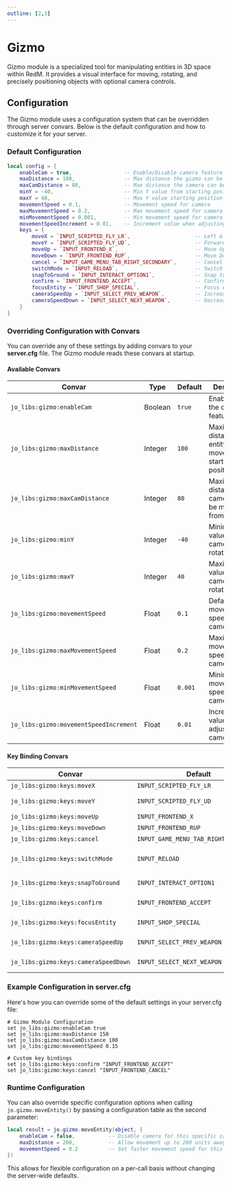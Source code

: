 ```yaml
---
outline: [2,3]
---
```

# Gizmo

Gizmo module is a specialized tool for manipulating entities in 3D space within RedM. It provides a visual interface for moving, rotating, and precisely positioning objects with optional camera controls.

<!--@include: ./autodoc/autodoc_client_functions.md-->

## Configuration

The Gizmo module uses a configuration system that can be overridden through server convars. Below is the default configuration and how to customize it for your server.

### Default Configuration

```lua
local config = {
    enableCam = true,                 -- Enable/Disable camera feature
    maxDistance = 100,                -- Max distance the gizmo can be moved from starting position
    maxCamDistance = 80,              -- Max distance the camera can be moved from the player
    minY = -40,                       -- Min Y value from starting position for camera
    maxY = 40,                        -- Max Y value starting position for camera
    movementSpeed = 0.1,              -- Movement speed for camera
    maxMovementSpeed = 0.2,           -- Max movement speed for camera
    minMovementSpeed = 0.001,         -- Min movement speed for camera
    movementSpeedIncrement = 0.01,    -- Increment value when adjusting camera speed
    keys = {
        moveX = `INPUT_SCRIPTED_FLY_LR`,                     -- Left & Right (A-D)
        moveY = `INPUT_SCRIPTED_FLY_UD`,                     -- Forward & Backward (W-S)
        moveUp = `INPUT_FRONTEND_X`,                         -- Move Up (Q)
        moveDown = `INPUT_FRONTEND_RUP`,                     -- Move Down (E)
        cancel = `INPUT_GAME_MENU_TAB_RIGHT_SECONDARY`,      -- Cancel (X)
        switchMode = `INPUT_RELOAD`,                         -- Switch mode (R)
        snapToGround = `INPUT_INTERACT_OPTION1`,             -- Snap to ground (G)
        confirm = `INPUT_FRONTEND_ACCEPT`,                   -- Confirm (ENTER)
        focusEntity = `INPUT_SHOP_SPECIAL`,                  -- Focus entity (F)
        cameraSpeedUp = `INPUT_SELECT_PREV_WEAPON`,          -- Increase camera speed (Scroll UP)
        cameraSpeedDown = `INPUT_SELECT_NEXT_WEAPON`,        -- Decrease camera speed (Scroll DOWN)
    }
}
```

### Overriding Configuration with Convars

You can override any of these settings by adding convars to your **server.cfg** file. The Gizmo module reads these convars at startup.

#### Available Convars

| Convar | Type | Default | Description |
|--------|------|---------|-------------|
| `jo_libs:gizmo:enableCam` | Boolean | `true` | Enable/disable the camera feature |
| `jo_libs:gizmo:maxDistance` | Integer | `100` | Maximum distance entity can be moved from starting position |
| `jo_libs:gizmo:maxCamDistance` | Integer | `80` | Maximum distance camera can be moved from player |
| `jo_libs:gizmo:minY` | Integer | `-40` | Minimum Y value for camera rotation |
| `jo_libs:gizmo:maxY` | Integer | `40` | Maximum Y value for camera rotation |
| `jo_libs:gizmo:movementSpeed` | Float | `0.1` | Default movement speed for camera |
| `jo_libs:gizmo:maxMovementSpeed` | Float | `0.2` | Maximum movement speed for camera |
| `jo_libs:gizmo:minMovementSpeed` | Float | `0.001` | Minimum movement speed for camera |
| `jo_libs:gizmo:movementSpeedIncrement` | Float | `0.01` | Increment value when adjusting camera speed |

#### Key Binding Convars

| Convar | Default | Description |
|--------|---------|-------------|
| `jo_libs:gizmo:keys:moveX` | `INPUT_SCRIPTED_FLY_LR` | Move left/right |
| `jo_libs:gizmo:keys:moveY` | `INPUT_SCRIPTED_FLY_UD` | Move forward/backward |
| `jo_libs:gizmo:keys:moveUp` | `INPUT_FRONTEND_X` | Move up |
| `jo_libs:gizmo:keys:moveDown` | `INPUT_FRONTEND_RUP` | Move down |
| `jo_libs:gizmo:keys:cancel` | `INPUT_GAME_MENU_TAB_RIGHT_SECONDARY` | Cancel operation |
| `jo_libs:gizmo:keys:switchMode` | `INPUT_RELOAD` | Switch between translate/rotate modes |
| `jo_libs:gizmo:keys:snapToGround` | `INPUT_INTERACT_OPTION1` | Snap entity to ground |
| `jo_libs:gizmo:keys:confirm` | `INPUT_FRONTEND_ACCEPT` | Confirm placement |
| `jo_libs:gizmo:keys:focusEntity` | `INPUT_SHOP_SPECIAL` | Toggle focus on entity |
| `jo_libs:gizmo:keys:cameraSpeedUp` | `INPUT_SELECT_PREV_WEAPON` | Increase camera speed |
| `jo_libs:gizmo:keys:cameraSpeedDown` | `INPUT_SELECT_NEXT_WEAPON` | Decrease camera speed |

### Example Configuration in server.cfg

Here's how you can override some of the default settings in your server.cfg file:

```
# Gizmo Module Configuration
set jo_libs:gizmo:enableCam true
set jo_libs:gizmo:maxDistance 150
set jo_libs:gizmo:maxCamDistance 100
set jo_libs:gizmo:movementSpeed 0.15

# Custom key bindings
set jo_libs:gizmo:keys:confirm "INPUT_FRONTEND_ACCEPT"
set jo_libs:gizmo:keys:cancel "INPUT_FRONTEND_CANCEL"
```

### Runtime Configuration

You can also override specific configuration options when calling `jo.gizmo.moveEntity()` by passing a configuration table as the second parameter:

```lua
local result = jo.gizmo.moveEntity(object, {
    enableCam = false,           -- Disable camera for this specific call
    maxDistance = 200,           -- Allow movement up to 200 units away
    movementSpeed = 0.2          -- Set faster movement speed for this instance
})
```

This allows for flexible configuration on a per-call basis without changing the server-wide defaults.